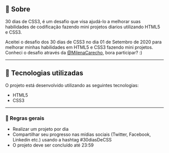 ## 📖 Sobre 

30 dias de CSS3, é um desafio que visa ajudá-lo a melhorar suas habilidades de codificação fazendo mini projetos diarios utilizando HTML5 e CSS3.

Aceitei o desafio dos 30 dias de CSS3 no dia 01 de Setembro de 2020 para melhorar minhas habilidades em HTML5 e CSS3 fazendo mini projetos. Conheci o desafio através da [@MilenaCarecho](https://github.com/MilenaCarecho/30diasDeCSS/issues/1), bora participar? :)

--- 

## 🚀 Tecnologias utilizadas

O projeto está desenvolvido utilizando as seguintes tecnologias:

- HTML5
- CSS3

--- 

### 📖 Regras gerais

* Realizar um projeto por dia
* Compartilhar seu progresso nas mídias sociais (Twitter, Facebook, Linkedin etc.) usando a hashtag #30diasDeCSS
* O projeto deve ser concluído até 23:59
